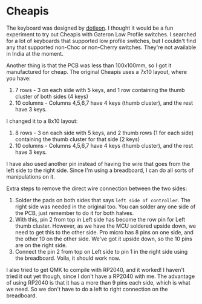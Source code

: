 # Cheapis
The keyboard was designed by [dotleon](https://github.com/dotleon). I thought it would be a fun experiment to try out Cheapis with Gateron Low Profile switches. I searched for a lot of keyboards that supported low profile switches, but I couldn't find any that supported non-Choc or non-Cherry switches. They're not available in India at the moment.

Another thing is that the PCB was less than 100x100mm, so I got it manufactured for cheap. The original Cheapis uses a 7x10 layout, where you have:
1. 7 rows - 3 on each side with 5 keys, and 1 row containing the thumb cluster of both sides (4 keys)
2. 10 columns - Columns 4,5,6,7 have 4 keys (thumb cluster), and the rest have 3 keys.

I changed it to a 8x10 layout:
1. 8 rows - 3 on each side with 5 keys, and 2 thumb rows (1 for each side) containing the thumb cluster for that side (2 keys)
2. 10 columns - Columns 4,5,6,7 have 4 keys (thumb cluster), and the rest have 3 keys.

I have also used another pin instead of having the wire that goes from the left side to the right side. Since I'm using a breadboard, I can do all sorts of manipulations on it.

Extra steps to remove the direct wire connection between the two sides:
1. Solder the pads on both sides that says `left side of controller`. The right side was needed in the original too. You can solder any one side of the PCB, just remember to do it for both halves.
2. With this, pin 2 from top in Left side has become the row pin for Left thumb cluster. However, as we have the MCU soldered upside down, we need to get this to the other side. Pro micro has 8 pins on one side, and the other 10 on the other side. We've got it upside down, so the 10 pins are on the right side.
3. Connect the pin 2 from top on Left side to pin 1 in the right side using the breadboard. Voila, it should work now.

I also tried to get QMK to compile with RP2040, and it worked! I haven't tried it out yet though, since I don't have a RP2040 with me. The advantage of using RP2040 is that it has a more than 9 pins each side, which is what we need. So we don't have to do a left to right connection on the breadboard.
